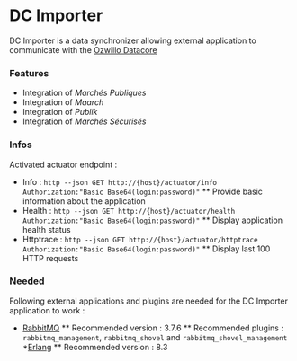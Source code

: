 # DC Importer

DC Importer is a data synchronizer allowing external application to communicate with the [Ozwillo Datacore](https://github.com/ozwillo/ozwillo-datacore)

### Features

* Integration of _Marchés Publiques_
* Integration of _Maarch_
* Integration of _Publik_
* Integration of _Marchés Sécurisés_

### Infos

Activated actuator endpoint : 
* Info : `http --json GET http://{host}/actuator/info Authorization:"Basic Base64(login:password)"`
** Provide basic information about the application
* Health : `http --json GET http://{host}/actuator/health Authorization:"Basic Base64(login:password)"`
** Display application health status
* Httptrace : `http --json GET http://{host}/actuator/httptrace Authorization:"Basic Base64(login:password)"`
** Display last 100 HTTP requests

### Needed

Following external applications and plugins are needed for the DC Importer application to work : 
*  [RabbitMQ](http://www.rabbitmq.com/)
** Recommended version : 3.7.6
** Recommended plugins : `rabbitmq_management`, `rabbitmq_shovel` and `rabbitmq_shovel_management`
*[Erlang](http://www.erlang.org/downloads)
** Recommended version : 8.3 